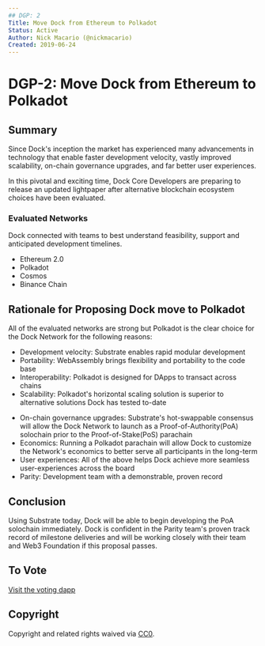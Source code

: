 ```yaml
---
## DGP: 2
Title: Move Dock from Ethereum to Polkadot
Status: Active
Author: Nick Macario (@nickmacario)
Created: 2019-06-24
---
```


# DGP-2: Move Dock from Ethereum to Polkadot

## Summary
Since Dock's inception the market has experienced many advancements in technology that enable faster development velocity, vastly improved scalability, on-chain governance upgrades, and far better user experiences. 

In this pivotal and exciting time, Dock Core Developers are preparing to release an updated lightpaper after alternative blockchain ecosystem choices have been evaluated.

### Evaluated Networks
Dock connected with teams to best understand feasibility, support and anticipated development timelines.

* Ethereum 2.0
* Polkadot
* Cosmos
* Binance Chain

## Rationale for Proposing Dock move to Polkadot
All of the evaluated networks are strong but Polkadot is the clear choice for the Dock Network for the following reasons:

* Development velocity: Substrate enables rapid modular development
* Portability: WebAssembly brings flexibility and portability to the code base
* Interoperability: Polkadot is designed for DApps to transact across chains
* Scalability: Polkadot's horizontal scaling solution is superior to alternative solutions Dock has tested to-date
- On-chain governance upgrades: Substrate's hot-swappable consensus will allow the Dock Network to launch as a Proof-of-Authority(PoA) solochain prior to the Proof-of-Stake(PoS) parachain
- Economics: Running a Polkadot parachain will allow Dock to customize the Network's economics to better serve all participants in the long-term
- User experiences: All of the above helps Dock achieve more seamless user-experiences across the board
- Parity: Development team with a demonstrable, proven record

## Conclusion
Using Substrate today, Dock will be able to begin developing the PoA solochain immediately. Dock is confident in the Parity team's proven track record of milestone deliveries and will be working closely with their team and Web3 Foundation if this proposal passes.

## To Vote
[Visit the voting dapp](https://app.dock.io/vote)

## Copyright
Copyright and related rights waived via [CC0](https://creativecommons.org/publicdomain/zero/1.0/).
